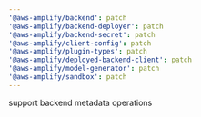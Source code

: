 ```yaml
---
'@aws-amplify/backend': patch
'@aws-amplify/backend-deployer': patch
'@aws-amplify/backend-secret': patch
'@aws-amplify/client-config': patch
'@aws-amplify/plugin-types': patch
'@aws-amplify/deployed-backend-client': patch
'@aws-amplify/model-generator': patch
'@aws-amplify/sandbox': patch
---
```


support backend metadata operations
